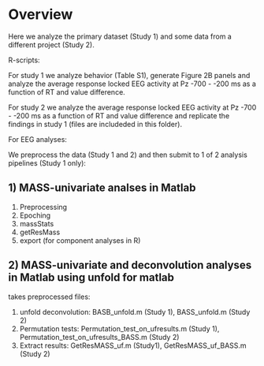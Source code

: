 # Overview

Here we analyze the primary dataset (Study 1) and some data from a different project (Study 2).

R-scripts: 

For study 1 we analyze behavior (Table S1), generate Figure 2B panels and analyze the average response locked EEG activity at Pz -700 - -200 ms as a function of RT and value difference.


For study 2 we analyze the average response locked EEG activity at Pz -700 - -200 ms as a function of RT and value difference and replicate the findings in study 1 (files are includeded in this folder).


For EEG analyses:

We preprocess the data (Study 1 and 2) and then submit to 1 of 2 analysis pipelines (Study 1 only):

## 1) MASS-univariate analses in Matlab

1) Preprocessing
2) Epoching
3) massStats
4) getResMass
5) export (for component analyses in R)

## 2) MASS-univariate and deconvolution analyses in Matlab using unfold for matlab

takes preprocessed files:
1) unfold deconvolution: BASB_unfold.m (Study 1), BASS_unfold.m (Study 2)
2) Permutation tests: Permutation_test_on_ufresults.m (Study 1), Permutation_test_on_ufresults_BASS.m (Study 2)
3) Extract results: GetResMASS_uf.m (Study1), GetResMASS_uf_BASS.m (Study 2)
